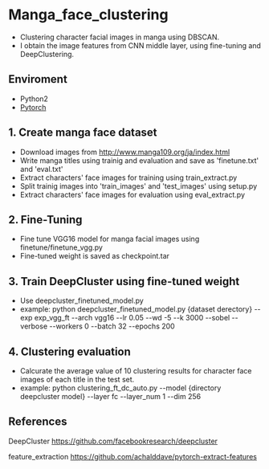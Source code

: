 # Manga_face_clustering
* Clustering character facial images in manga using DBSCAN.
* I obtain the image features from CNN middle layer, using fine-tuning and DeepClustering.
## Enviroment
 - Python2
 - [Pytorch](http://pytorch.org/)

## 1. Create manga face dataset
* Download images from http://www.manga109.org/ja/index.html
* Write manga titles using trainig and evaluation and save as 'finetune.txt' and 'eval.txt'
* Extract characters' face images for training using train_extract.py
* Split trainig images into 'train_images' and 'test_images' using setup.py
* Extract characters' face images for evaluation using eval_extract.py

## 2. Fine-Tuning
* Fine tune VGG16 model for manga facial images using finetune/finetune_vgg.py
* Fine-tuned weight is saved as checkpoint.tar

## 3. Train DeepCluster using fine-tuned weight
* Use deepcluster_finetuned_model.py
* example: python deepcluster_finetuned_model.py {dataset derectory} --exp exp_vgg_ft --arch vgg16 --lr 0.05 --wd -5 --k 3000 --sobel --verbose --workers 0 --batch 32 --epochs 200

## 4. Clustering evaluation
* Calcurate the average value of 10 clustering results for character face images of each title in the test set.
* example: python clustering_ft_dc_auto.py --model {directory deepcluster model} --layer fc --layer_num 1 --dim 256

## References

DeepCluster
https://github.com/facebookresearch/deepcluster

feature_extraction
https://github.com/achalddave/pytorch-extract-features
